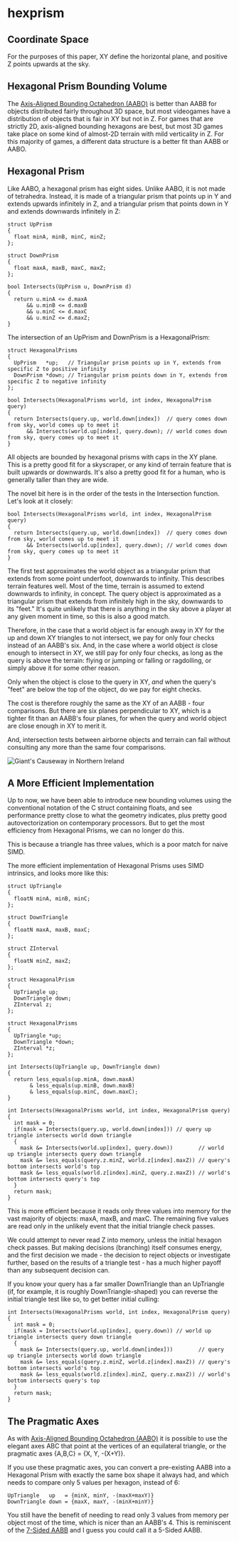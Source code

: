 # hexprism

Coordinate Space
----------------

For the purposes of this paper, XY define the horizontal plane, and positive Z points upwards at the sky.

Hexagonal Prism Bounding Volume
-------------------------------

The [Axis-Aligned Bounding Octahedron (AABO)](http://www.github.com/bryanmcnett/aabo) is better than AABB for objects
distributed fairly throughout 3D space, but most videogames have a distribution of objects that is fair in XY but not 
in Z. For games that are strictly 2D, axis-aligned bounding hexagons are best, but most 3D games take place on some 
kind of almost-2D terrain with mild verticality in Z. For this majority of games, a different data structure is a better 
fit than AABB or AABO.

Hexagonal Prism
---------------

Like AABO, a hexagonal prism has eight sides. Unlike AABO, it is not made of tetrahedra. Instead, it is made of a
triangular prism that points up in Y and extends upwards infinitely in Z, and a triangular prism that points down in Y
and extends downwards infinitely in Z:

```
struct UpPrism
{
  float minA, minB, minC, minZ;
};

struct DownPrism
{
  float maxA, maxB, maxC, maxZ;
};

bool Intersects(UpPrism u, DownPrism d)
{
  return u.minA <= d.maxA
      && u.minB <= d.maxB
      && u.minC <= d.maxC
      && u.minZ <= d.maxZ;
}
```

The intersection of an UpPrism and DownPrism is a HexagonalPrism:

```
struct HexagonalPrisms
{
  UpPrism   *up;   // Triangular prism points up in Y, extends from specific Z to positive infinity
  DownPrism *down; // Triangular prism points down in Y, extends from specific Z to negative infinity
};

bool Intersects(HexagonalPrisms world, int index, HexagonalPrism query)
{
  return Intersects(query.up, world.down[index])  // query comes down from sky, world comes up to meet it
      && Intersects(world.up[index], query.down); // world comes down from sky, query comes up to meet it
}
```

All objects are bounded by hexagonal prisms with caps in the XY plane. This is a pretty good fit for a
skyscraper, or any kind of terrain feature that is built upwards or downwards. It's also a pretty good fit
for a human, who is generally taller than they are wide.

The novel bit here is in the order of the tests in the Intersection function. Let's look at it closely:

```
bool Intersects(HexagonalPrisms world, int index, HexagonalPrism query)
{
  return Intersects(query.up, world.down[index])  // query comes down from sky, world comes up to meet it
      && Intersects(world.up[index], query.down); // world comes down from sky, query comes up to meet it
}
```

The first test approximates the world object as a triangular prism that extends from some point underfoot,
downwards to infinity. This describes terrain features well. Most of the time, terrain is assumed
to extend downwards to infinity, in concept. The query object is approximated as a triangular prism that
extends from infinitely high in the sky, downwards to its "feet." It's quite unlikely that there is anything
in the sky above a player at any given moment in time, so this is also a good match.

Therefore, in the case that a world object is far enough away in XY for the up and down XY triangles to not
intersect, we pay for only four checks instead of an AABB's six. And, in the case where a world object *is*
close enough to intersect in XY, we still pay for only four checks, as long as the query is above the terrain:
flying or jumping or falling or ragdolling, or simply above it for some other reason.

Only when the object is close to the query in XY, *and* when the query's "feet" are below the top of the 
object, do we pay for eight checks.

The cost is therefore roughly the same as the XY of an AABB - four comparisons. But there are six planes perpendicular
to XY, which is a tighter fit than an AABB's four planes, for when the query and world object are close enough in
XY to merit it. 

And, intersection tests between airborne objects and terrain can fail without consulting any more than the same four
comparisons.

![Giant's Causeway in Northern Ireland](images/giants_causeway.jpg)

A More Efficient Implementation
-------------------------------

Up to now, we have been able to introduce new bounding volumes using the conventional notation of the C struct
containing floats, and see performance pretty close to what the geometry indicates, plus pretty good autovectorization
on contemporary processors. But to get the most efficiency from Hexagonal Prisms, we can no longer do this.

This is because a triangle has three values, which is a poor match for naive SIMD.

The more efficient implementation of Hexagonal Prisms uses SIMD intrinsics, and looks more like this:

```
struct UpTriangle
{
  floatN minA, minB, minC;
};

struct DownTriangle
{
  floatN maxA, maxB, maxC;
};

struct ZInterval
{
  floatN minZ, maxZ;
};

struct HexagonalPrism
{
  UpTriangle up;
  DownTriangle down;
  ZInterval z;
};

struct HexagonalPrisms
{
  UpTriangle *up;
  DownTriangle *down;
  ZInterval *z;
};

int Intersects(UpTriangle up, DownTriangle down)
{
  return less_equals(up.minA, down.maxA)
       & less_equals(up.minB, down.maxB)
       & less_equals(up.minC, down.maxC);
}

int Intersects(HexagonalPrisms world, int index, HexagonalPrism query)
{
  int mask = 0;
  if(mask = Intersects(query.up, world.down[index])) // query up triangle intersects world down triangle
  {
    mask &= Intersects(world.up[index], query.down))        // world up triangle intersects query down triangle
    mask &= less_equals(query.z.minZ, world.z[index].maxZ)) // query's bottom intersects world's top
    mask &= less_equals(world.z[index].minZ, query.z.maxZ)) // world's bottom intersects query's top
  }  
  return mask;
}
```

This is more efficient because it reads only three values into memory for the vast majority of objects: maxA, maxB, and
maxC. The remaining five values are read only in the unlikely event that the initial triangle check passes.

We could attempt to never read Z into memory, unless the initial hexagon check passes. But making decisions (branching)
itself consumes energy, and the first decision we made - the decision to reject objects or investigate further, based on 
the results of a triangle test - has a much higher payoff than any subsequent decision can.

If you know your query has a far smaller DownTriangle than an UpTriangle (if, for example, it is roughly
DownTriangle-shaped) you can reverse the initial triangle test like so, to get better initial culling:

```
int Intersects(HexagonalPrisms world, int index, HexagonalPrism query)
{
  int mask = 0;
  if(mask = Intersects(world.up[index], query.down)) // world up triangle intersects query down triangle
  {
    mask &= Intersects(query.up, world.down[index]))        // query up triangle intersects world down triangle
    mask &= less_equals(query.z.minZ, world.z[index].maxZ)) // query's bottom intersects world's top
    mask &= less_equals(world.z[index].minZ, query.z.maxZ)) // world's bottom intersects query's top
  }  
  return mask;
}
```

The Pragmatic Axes
------------------

As with [Axis-Aligned Bounding Octahedron (AABO)](http://www.github.com/bryanmcnett/aabo) it is possible to use the
elegant axes ABC that point at the vertices of an equilateral triangle, or the pragmatic axes {A,B,C} = {X, Y, -(X+Y)}.

If you use these pragmatic axes, you can convert a pre-existing AABB into a Hexagonal Prism with exactly the same
box shape it always had, and which needs to compare only 5 values per hexagon, instead of 6:

```
UpTriangle   up   = {minX, minY, -(maxX+maxY)}
DownTriangle down = {maxX, maxY, -(minX+minY)}
```

You still have the benefit of needing to read only 3 values from memory per object most of the time, which is
nicer than an AABB's 4. This is reminiscent of the [7-Sided AABB](http://www.github.com/bryanmcnett/aabo) and I guess 
you could call it a 5-Sided AABB. 
